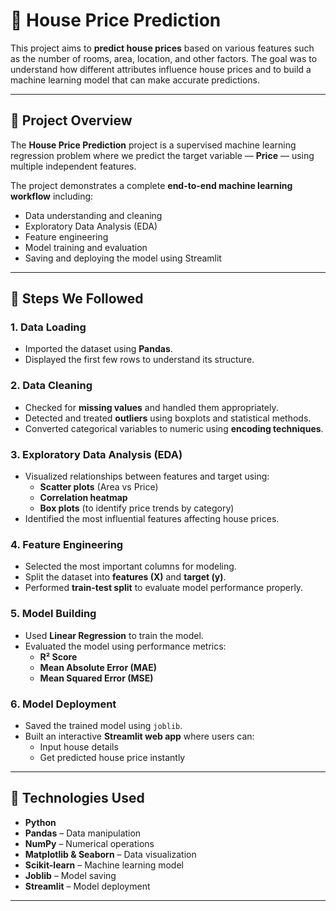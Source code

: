 # 🏡 House Price Prediction

This project aims to **predict house prices** based on various features such as the number of rooms, area, location, and other factors. The goal was to understand how different attributes influence house prices and to build a machine learning model that can make accurate predictions.

---

## 📘 Project Overview

The **House Price Prediction** project is a supervised machine learning regression problem where we predict the target variable — **Price** — using multiple independent features.

The project demonstrates a complete **end-to-end machine learning workflow** including:
- Data understanding and cleaning
- Exploratory Data Analysis (EDA)
- Feature engineering
- Model training and evaluation
- Saving and deploying the model using Streamlit

---

## 🧩 Steps We Followed

### 1. **Data Loading**
- Imported the dataset using **Pandas**.
- Displayed the first few rows to understand its structure.

### 2. **Data Cleaning**
- Checked for **missing values** and handled them appropriately.
- Detected and treated **outliers** using boxplots and statistical methods.
- Converted categorical variables to numeric using **encoding techniques**.

### 3. **Exploratory Data Analysis (EDA)**
- Visualized relationships between features and target using:
  - **Scatter plots** (Area vs Price)
  - **Correlation heatmap**
  - **Box plots** (to identify price trends by category)
- Identified the most influential features affecting house prices.

### 4. **Feature Engineering**
- Selected the most important columns for modeling.
- Split the dataset into **features (X)** and **target (y)**.
- Performed **train-test split** to evaluate model performance properly.

### 5. **Model Building**
- Used **Linear Regression** to train the model.
- Evaluated the model using performance metrics:
  - **R² Score**
  - **Mean Absolute Error (MAE)**
  - **Mean Squared Error (MSE)**

### 6. **Model Deployment**
- Saved the trained model using `joblib`.
- Built an interactive **Streamlit web app** where users can:
  - Input house details
  - Get predicted house price instantly

---

## 🧠 Technologies Used
- **Python**
- **Pandas** – Data manipulation
- **NumPy** – Numerical operations
- **Matplotlib & Seaborn** – Data visualization
- **Scikit-learn** – Machine learning model
- **Joblib** – Model saving
- **Streamlit** – Model deployment

---
